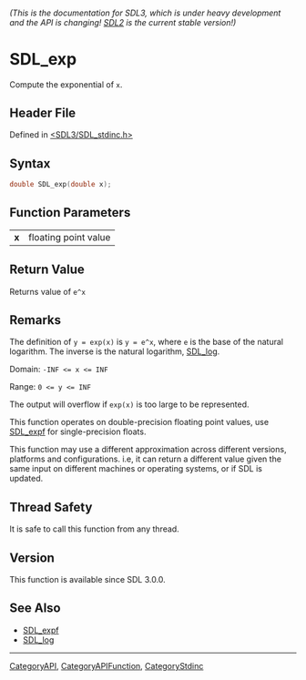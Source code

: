 ###### (This is the documentation for SDL3, which is under heavy development and the API is changing! [SDL2](https://wiki.libsdl.org/SDL2/) is the current stable version!)
# SDL_exp

Compute the exponential of `x`.

## Header File

Defined in [<SDL3/SDL_stdinc.h>](https://github.com/libsdl-org/SDL/blob/main/include/SDL3/SDL_stdinc.h)

## Syntax

```c
double SDL_exp(double x);

```

## Function Parameters

|           |                      |
| --------- | -------------------- |
| **x**     | floating point value |

## Return Value

Returns value of `e^x`

## Remarks

The definition of `y = exp(x)` is `y = e^x`, where `e` is the base of the
natural logarithm. The inverse is the natural logarithm,
[SDL_log](SDL_log).

Domain: `-INF <= x <= INF`

Range: `0 <= y <= INF`

The output will overflow if `exp(x)` is too large to be represented.

This function operates on double-precision floating point values, use
[SDL_expf](SDL_expf) for single-precision floats.

This function may use a different approximation across different versions,
platforms and configurations. i.e, it can return a different value given
the same input on different machines or operating systems, or if SDL is
updated.

## Thread Safety

It is safe to call this function from any thread.

## Version

This function is available since SDL 3.0.0.

## See Also

- [SDL_expf](SDL_expf)
- [SDL_log](SDL_log)

----
[CategoryAPI](CategoryAPI), [CategoryAPIFunction](CategoryAPIFunction), [CategoryStdinc](CategoryStdinc)

